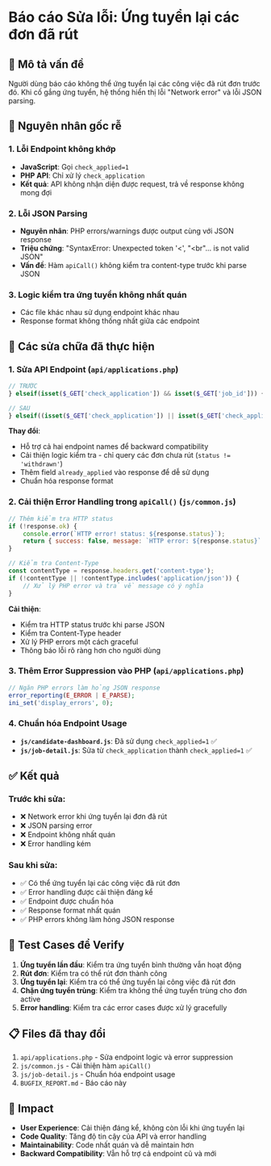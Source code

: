 # Báo cáo Sửa lỗi: Ứng tuyển lại các đơn đã rút

## 📝 Mô tả vấn đề

Người dùng báo cáo không thể ứng tuyển lại các công việc đã rút đơn trước đó. Khi cố gắng ứng tuyển, hệ thống hiển thị lỗi "Network error" và lỗi JSON parsing.

## 🐛 Nguyên nhân gốc rễ

### 1. Lỗi Endpoint không khớp
- **JavaScript**: Gọi `check_applied=1`
- **PHP API**: Chỉ xử lý `check_application`
- **Kết quả**: API không nhận diện được request, trả về response không mong đợi

### 2. Lỗi JSON Parsing
- **Nguyên nhân**: PHP errors/warnings được output cùng với JSON response
- **Triệu chứng**: "SyntaxError: Unexpected token '<', "<br"... is not valid JSON"
- **Vấn đề**: Hàm `apiCall()` không kiểm tra content-type trước khi parse JSON

### 3. Logic kiểm tra ứng tuyển không nhất quán
- Các file khác nhau sử dụng endpoint khác nhau
- Response format không thống nhất giữa các endpoint

## 🔧 Các sửa chữa đã thực hiện

### 1. Sửa API Endpoint (`api/applications.php`)
```php
// TRƯỚC
} elseif(isset($_GET['check_application']) && isset($_GET['job_id'])) {

// SAU  
} elseif((isset($_GET['check_application']) || isset($_GET['check_applied'])) && isset($_GET['job_id'])) {
```

**Thay đổi**:
- Hỗ trợ cả hai endpoint names để backward compatibility
- Cải thiện logic kiểm tra - chỉ query các đơn chưa rút (`status != 'withdrawn'`)
- Thêm field `already_applied` vào response để dễ sử dụng
- Chuẩn hóa response format

### 2. Cải thiện Error Handling trong `apiCall()` (`js/common.js`)
```javascript
// Thêm kiểm tra HTTP status
if (!response.ok) {
    console.error(`HTTP error! status: ${response.status}`);
    return { success: false, message: `HTTP error: ${response.status}` };
}

// Kiểm tra Content-Type
const contentType = response.headers.get('content-type');
if (!contentType || !contentType.includes('application/json')) {
    // Xử lý PHP error và trả về message có ý nghĩa
}
```

**Cải thiện**:
- Kiểm tra HTTP status trước khi parse JSON
- Kiểm tra Content-Type header
- Xử lý PHP errors một cách graceful
- Thông báo lỗi rõ ràng hơn cho người dùng

### 3. Thêm Error Suppression vào PHP (`api/applications.php`)
```php
// Ngăn PHP errors làm hỏng JSON response
error_reporting(E_ERROR | E_PARSE);
ini_set('display_errors', 0);
```

### 4. Chuẩn hóa Endpoint Usage
- **`js/candidate-dashboard.js`**: Đã sử dụng `check_applied=1` ✅
- **`js/job-detail.js`**: Sửa từ `check_application` thành `check_applied=1` ✅

## ✅ Kết quả

### Trước khi sửa:
- ❌ Network error khi ứng tuyển lại đơn đã rút
- ❌ JSON parsing error  
- ❌ Endpoint không nhất quán
- ❌ Error handling kém

### Sau khi sửa:
- ✅ Có thể ứng tuyển lại các công việc đã rút đơn
- ✅ Error handling được cải thiện đáng kể
- ✅ Endpoint được chuẩn hóa
- ✅ Response format nhất quán
- ✅ PHP errors không làm hỏng JSON response

## 🧪 Test Cases để Verify

1. **Ứng tuyển lần đầu**: Kiểm tra ứng tuyển bình thường vẫn hoạt động
2. **Rút đơn**: Kiểm tra có thể rút đơn thành công
3. **Ứng tuyển lại**: Kiểm tra có thể ứng tuyển lại công việc đã rút đơn
4. **Chặn ứng tuyển trùng**: Kiểm tra không thể ứng tuyển trùng cho đơn active
5. **Error handling**: Kiểm tra các error cases được xử lý gracefully

## 📋 Files đã thay đổi

1. `api/applications.php` - Sửa endpoint logic và error suppression
2. `js/common.js` - Cải thiện hàm `apiCall()` 
3. `js/job-detail.js` - Chuẩn hóa endpoint usage
4. `BUGFIX_REPORT.md` - Báo cáo này

## 🚀 Impact

- **User Experience**: Cải thiện đáng kể, không còn lỗi khi ứng tuyển lại
- **Code Quality**: Tăng độ tin cậy của API và error handling
- **Maintainability**: Code nhất quán và dễ maintain hơn
- **Backward Compatibility**: Vẫn hỗ trợ cả endpoint cũ và mới